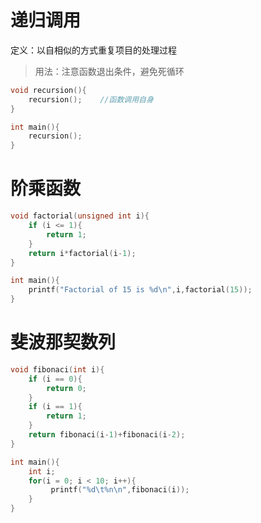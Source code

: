 # 递归调用
定义：以自相似的方式重复项目的处理过程
>用法：注意函数退出条件，避免死循环
```c
void recursion(){
    recursion();    //函数调用自身
}

int main(){
    recursion();
}
```
# 阶乘函数
```c
void factorial(unsigned int i){
    if (i <= 1){
        return 1;
    }
    return i*factorial(i-1);
}

int main(){
    printf("Factorial of 15 is %d\n",i,factorial(15));
}
```

# 斐波那契数列
```c
void fibonaci(int i){
    if (i == 0){
        return 0;
    }
    if (i == 1){
        return 1;
    }
    return fibonaci(i-1)+fibonaci(i-2);
}

int main(){
    int i;
    for(i = 0; i < 10; i++){
         printf("%d\t%n\n",fibonaci(i));
    }
}
```
